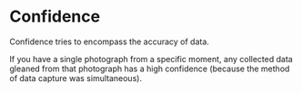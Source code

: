 # Confidence

Confidence tries to encompass the accuracy of data.

If you have a single photograph from a specific moment, any collected data gleaned from that photograph has a high confidence (because the method of data capture was simultaneous).